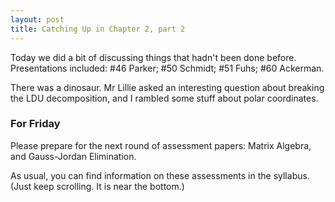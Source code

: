 ```yaml
---
layout: post
title: Catching Up in Chapter 2, part 2
---
```


Today we did a bit of discussing things that hadn't been done before.
Presentations included: \#46 Parker; \#50 Schmidt; \#51 Fuhs; \#60 Ackerman.

There was a dinosaur. Mr Lillie asked an interesting question about breaking the
LDU decomposition, and I rambled some stuff about polar coordinates.

### For Friday

Please prepare for the next round of assessment papers: Matrix Algebra, and
Gauss-Jordan Elimination.

As usual, you can find information on these assessments in the syllabus. (Just keep
  scrolling. It is near the bottom.)
